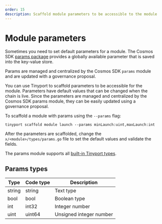```yaml
---
order: 15
description: Scaffold module parameters to be accessible to the module.
---
```


# Module parameters

Sometimes you need to set default parameters for a module. The Cosmos SDK [params package](https://docs.cosmos.network/master/modules/params) provides a globally available parameter that is saved into the key-value store. 

Params are managed and centralized by the Cosmos SDK `params` module and are updated with a governance proposal.

You can use Tinyport to scaffold parameters to be accessible for the module. Parameters have default values that can be changed when the chain is live. Since the parameters are managed and centralized by the Cosmos SDK params module, they can be easily updated using a governance proposal.

To scaffold a module with params using the `--params` flag:

```shell
tinyport scaffold module launch --params minLaunch:uint,maxLaunch:int
```

After the parameters are scaffolded, change the `x/<module>/types/params.go` file to set the default values and validate the fields. 

The params module supports all [built-in Tinyport types](types.md).

## Params types

| Type   | Code type | Description             |
| ------ | --------- | ----------------------- |
| string | string    | Text type               |
| bool   | bool      | Boolean type            |
| int    | int32     | Integer number          |
| uint   | uint64    | Unsigned integer number |